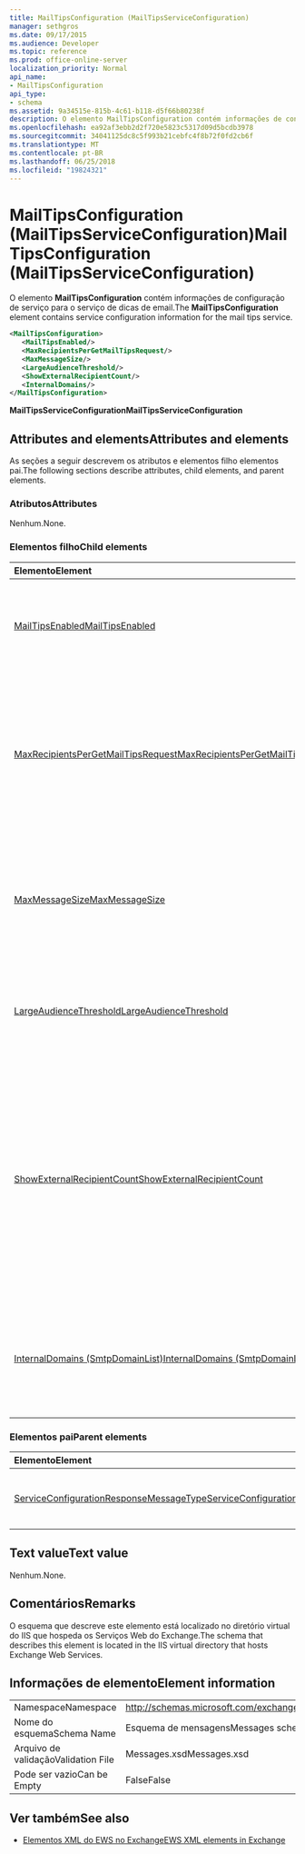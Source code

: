 ```yaml
---
title: MailTipsConfiguration (MailTipsServiceConfiguration)
manager: sethgros
ms.date: 09/17/2015
ms.audience: Developer
ms.topic: reference
ms.prod: office-online-server
localization_priority: Normal
api_name:
- MailTipsConfiguration
api_type:
- schema
ms.assetid: 9a34515e-815b-4c61-b118-d5f66b80238f
description: O elemento MailTipsConfiguration contém informações de configuração de serviço para o serviço de dicas de email.
ms.openlocfilehash: ea92af3ebb2d2f720e5823c5317d09d5bcdb3978
ms.sourcegitcommit: 34041125dc8c5f993b21cebfc4f8b72f0fd2cb6f
ms.translationtype: MT
ms.contentlocale: pt-BR
ms.lasthandoff: 06/25/2018
ms.locfileid: "19824321"
---
```

# <a name="mailtipsconfiguration-mailtipsserviceconfiguration"></a><span data-ttu-id="af234-103">MailTipsConfiguration (MailTipsServiceConfiguration)</span><span class="sxs-lookup"><span data-stu-id="af234-103">MailTipsConfiguration (MailTipsServiceConfiguration)</span></span>

<span data-ttu-id="af234-104">O elemento **MailTipsConfiguration** contém informações de configuração de serviço para o serviço de dicas de email.</span><span class="sxs-lookup"><span data-stu-id="af234-104">The **MailTipsConfiguration** element contains service configuration information for the mail tips service.</span></span> 
  
```XML
<MailTipsConfiguration>
   <MailTipsEnabled/>
   <MaxRecipientsPerGetMailTipsRequest/>
   <MaxMessageSize/>
   <LargeAudienceThreshold/>
   <ShowExternalRecipientCount/>
   <InternalDomains/>
</MailTipsConfiguration>
```

 <span data-ttu-id="af234-105">**MailTipsServiceConfiguration**</span><span class="sxs-lookup"><span data-stu-id="af234-105">**MailTipsServiceConfiguration**</span></span>
## <a name="attributes-and-elements"></a><span data-ttu-id="af234-106">Attributes and elements</span><span class="sxs-lookup"><span data-stu-id="af234-106">Attributes and elements</span></span>

<span data-ttu-id="af234-107">As seções a seguir descrevem os atributos e elementos filho elementos pai.</span><span class="sxs-lookup"><span data-stu-id="af234-107">The following sections describe attributes, child elements, and parent elements.</span></span>
  
### <a name="attributes"></a><span data-ttu-id="af234-108">Atributos</span><span class="sxs-lookup"><span data-stu-id="af234-108">Attributes</span></span>

<span data-ttu-id="af234-109">Nenhum.</span><span class="sxs-lookup"><span data-stu-id="af234-109">None.</span></span>
  
### <a name="child-elements"></a><span data-ttu-id="af234-110">Elementos filho</span><span class="sxs-lookup"><span data-stu-id="af234-110">Child elements</span></span>

|<span data-ttu-id="af234-111">**Elemento**</span><span class="sxs-lookup"><span data-stu-id="af234-111">**Element**</span></span>|<span data-ttu-id="af234-112">**Descrição**</span><span class="sxs-lookup"><span data-stu-id="af234-112">**Description**</span></span>|
|:-----|:-----|
|[<span data-ttu-id="af234-113">MailTipsEnabled</span><span class="sxs-lookup"><span data-stu-id="af234-113">MailTipsEnabled</span></span>](mailtipsenabled.md) <br/> |<span data-ttu-id="af234-114">Indica se o serviço de dicas de email está disponível.</span><span class="sxs-lookup"><span data-stu-id="af234-114">Indicates whether the mail tips service is available.</span></span> <span data-ttu-id="af234-115">Este elemento é obrigatório.</span><span class="sxs-lookup"><span data-stu-id="af234-115">This element is required.</span></span>  <br/> |
|[<span data-ttu-id="af234-116">MaxRecipientsPerGetMailTipsRequest</span><span class="sxs-lookup"><span data-stu-id="af234-116">MaxRecipientsPerGetMailTipsRequest</span></span>](maxrecipientspergetmailtipsrequest.md) <br/> |<span data-ttu-id="af234-117">Indica o número máximo de destinatários que podem ser passados para a [operação GetMailTips](getmailtips-operation.md).</span><span class="sxs-lookup"><span data-stu-id="af234-117">Indicates the maximum number of recipients that can be passed to the [GetMailTips operation](getmailtips-operation.md).</span></span> <span data-ttu-id="af234-118">Este elemento é obrigatório.</span><span class="sxs-lookup"><span data-stu-id="af234-118">This element is required.</span></span>  <br/> |
|[<span data-ttu-id="af234-119">MaxMessageSize</span><span class="sxs-lookup"><span data-stu-id="af234-119">MaxMessageSize</span></span>](maxmessagesize.md) <br/> |<span data-ttu-id="af234-120">Representa o tamanho de mensagem máximo que um destinatário pode aceitar.</span><span class="sxs-lookup"><span data-stu-id="af234-120">Represents the maximum message size a recipient can accept.</span></span> <span data-ttu-id="af234-121">Este elemento é obrigatório.</span><span class="sxs-lookup"><span data-stu-id="af234-121">This element is required.</span></span>  <br/> |
|[<span data-ttu-id="af234-122">LargeAudienceThreshold</span><span class="sxs-lookup"><span data-stu-id="af234-122">LargeAudienceThreshold</span></span>](largeaudiencethreshold.md) <br/> |<span data-ttu-id="af234-123">Representa o limite de grande público para um cliente.</span><span class="sxs-lookup"><span data-stu-id="af234-123">Represents the large audience threshold for a client.</span></span> <span data-ttu-id="af234-124">Este elemento é obrigatório.</span><span class="sxs-lookup"><span data-stu-id="af234-124">This element is required.</span></span>  <br/> |
|[<span data-ttu-id="af234-125">ShowExternalRecipientCount</span><span class="sxs-lookup"><span data-stu-id="af234-125">ShowExternalRecipientCount</span></span>](showexternalrecipientcount.md) <br/> |<span data-ttu-id="af234-126">Indica se os consumidores da [operação GetMailTips](getmailtips-operation.md) têm que mostrar as dicas de email que indicam o número de destinatários externos ao qual uma mensagem é endereçada.</span><span class="sxs-lookup"><span data-stu-id="af234-126">Indicates whether consumers of the [GetMailTips operation](getmailtips-operation.md) have to show mail tips that indicate the number of external recipients to which a message is addressed.</span></span> <span data-ttu-id="af234-127">Este elemento é obrigatório.</span><span class="sxs-lookup"><span data-stu-id="af234-127">This element is required.</span></span>  <br/> |
|[<span data-ttu-id="af234-128">InternalDomains (SmtpDomainList)</span><span class="sxs-lookup"><span data-stu-id="af234-128">InternalDomains (SmtpDomainList)</span></span>](internaldomains-smtpdomainlist.md) <br/> |<span data-ttu-id="af234-129">Identifica a lista de domínios de SMTP internos da organização.</span><span class="sxs-lookup"><span data-stu-id="af234-129">Identifies the list of internal SMTP domains of the organization.</span></span> <span data-ttu-id="af234-130">Este elemento é obrigatório.</span><span class="sxs-lookup"><span data-stu-id="af234-130">This element is required.</span></span>  <br/> |
   
### <a name="parent-elements"></a><span data-ttu-id="af234-131">Elementos pai</span><span class="sxs-lookup"><span data-stu-id="af234-131">Parent elements</span></span>

|<span data-ttu-id="af234-132">**Elemento**</span><span class="sxs-lookup"><span data-stu-id="af234-132">**Element**</span></span>|<span data-ttu-id="af234-133">**Descrição**</span><span class="sxs-lookup"><span data-stu-id="af234-133">**Description**</span></span>|
|:-----|:-----|
|[<span data-ttu-id="af234-134">ServiceConfigurationResponseMessageType</span><span class="sxs-lookup"><span data-stu-id="af234-134">ServiceConfigurationResponseMessageType</span></span>](serviceconfigurationresponsemessagetype.md) <br/> |<span data-ttu-id="af234-135">Contém as definições de configuração de serviço.</span><span class="sxs-lookup"><span data-stu-id="af234-135">Contains service configuration settings.</span></span>  <br/> |
   
## <a name="text-value"></a><span data-ttu-id="af234-136">Text value</span><span class="sxs-lookup"><span data-stu-id="af234-136">Text value</span></span>

<span data-ttu-id="af234-137">Nenhum.</span><span class="sxs-lookup"><span data-stu-id="af234-137">None.</span></span>
  
## <a name="remarks"></a><span data-ttu-id="af234-138">Comentários</span><span class="sxs-lookup"><span data-stu-id="af234-138">Remarks</span></span>

<span data-ttu-id="af234-139">O esquema que descreve este elemento está localizado no diretório virtual do IIS que hospeda os Serviços Web do Exchange.</span><span class="sxs-lookup"><span data-stu-id="af234-139">The schema that describes this element is located in the IIS virtual directory that hosts Exchange Web Services.</span></span>
  
## <a name="element-information"></a><span data-ttu-id="af234-140">Informações de elemento</span><span class="sxs-lookup"><span data-stu-id="af234-140">Element information</span></span>

|||
|:-----|:-----|
|<span data-ttu-id="af234-141">Namespace</span><span class="sxs-lookup"><span data-stu-id="af234-141">Namespace</span></span>  <br/> |http://schemas.microsoft.com/exchange/services/2006/messages  <br/> |
|<span data-ttu-id="af234-142">Nome do esquema</span><span class="sxs-lookup"><span data-stu-id="af234-142">Schema Name</span></span>  <br/> |<span data-ttu-id="af234-143">Esquema de mensagens</span><span class="sxs-lookup"><span data-stu-id="af234-143">Messages schema</span></span>  <br/> |
|<span data-ttu-id="af234-144">Arquivo de validação</span><span class="sxs-lookup"><span data-stu-id="af234-144">Validation File</span></span>  <br/> |<span data-ttu-id="af234-145">Messages.xsd</span><span class="sxs-lookup"><span data-stu-id="af234-145">Messages.xsd</span></span>  <br/> |
|<span data-ttu-id="af234-146">Pode ser vazio</span><span class="sxs-lookup"><span data-stu-id="af234-146">Can be Empty</span></span>  <br/> |<span data-ttu-id="af234-147">False</span><span class="sxs-lookup"><span data-stu-id="af234-147">False</span></span>  <br/> |
   
## <a name="see-also"></a><span data-ttu-id="af234-148">Ver também</span><span class="sxs-lookup"><span data-stu-id="af234-148">See also</span></span>



- [<span data-ttu-id="af234-149">Elementos XML do EWS no Exchange</span><span class="sxs-lookup"><span data-stu-id="af234-149">EWS XML elements in Exchange</span></span>](ews-xml-elements-in-exchange.md)

